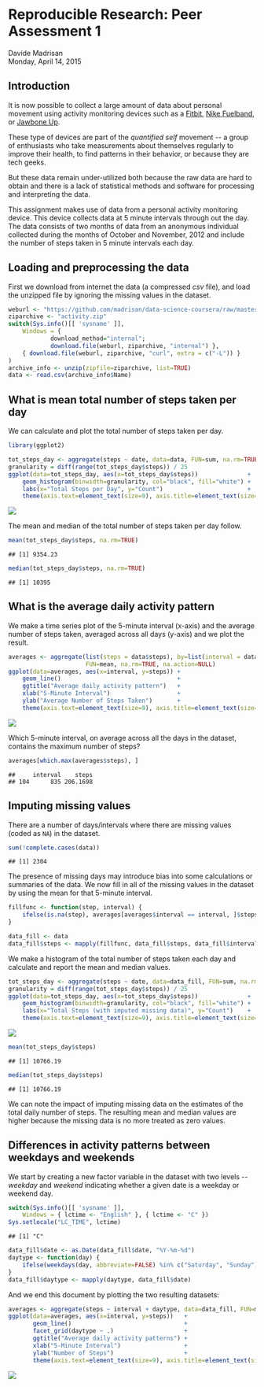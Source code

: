 # Reproducible Research: Peer Assessment 1
Davide Madrisan  
Monday, April 14, 2015  

## Introduction

It is now possible to collect a large amount of data about personal movement
using activity monitoring devices such as a
[Fitbit](http://www.fitbit.com/),
[Nike Fuelband](http://www.nike.com/us/en_us/c/nikeplus-fuelband),
or [Jawbone Up](https://jawbone.com/up).

These type of devices are part of the _quantified self_ movement -- a group of
enthusiasts who take measurements about themselves regularly to improve their
health, to find patterns in their behavior, or because they are tech geeks.

But these data remain under-utilized both because the raw data are hard to
obtain and there is a lack of statistical methods and software for processing
and interpreting the data.

This assignment makes use of data from a personal activity monitoring device.
This device collects data at 5 minute intervals through out the day.
The data consists of two months of data from an anonymous individual collected
during the months of October and November, 2012 and include the number of steps
taken in 5 minute intervals each day.

## Loading and preprocessing the data

First we download from internet the data (a compressed _csv_ file), and load
the unzipped file by ignoring the missing values in the dataset.


```r
weburl <- "https://github.com/madrisan/data-science-coursera/raw/master/ReproducibleResearch-1/activity.zip"
ziparchive <- "activity.zip"
switch(Sys.info()[[ 'sysname' ]],
    Windows = {
            download_method="internal";
            download.file(weburl, ziparchive, "internal") },
    { download.file(weburl, ziparchive, "curl", extra = c("-L")) }
)
archive_info <- unzip(zipfile=ziparchive, list=TRUE)
data <- read.csv(archive_info$Name)
```

## What is mean total number of steps taken per day

We can calculate and plot the total number of steps taken per day.


```r
library(ggplot2)
```


```r
tot_steps_day <- aggregate(steps ~ date, data=data, FUN=sum, na.rm=TRUE, na.action=NULL)
granularity = diff(range(tot_steps_day$steps)) / 25
ggplot(data=tot_steps_day, aes(x=tot_steps_day$steps))              +
    geom_histogram(binwidth=granularity, col="black", fill="white") +
    labs(x="Total Steps per Day", y="Count")                        +
    theme(axis.text=element_text(size=9), axis.title=element_text(size=10, face="italic"))
```

![](PA1_template_files/figure-html/unnamed-chunk-3-1.png) 

The mean and median of the total number of steps taken per day follow.


```r
mean(tot_steps_day$steps, na.rm=TRUE)
```

```
## [1] 9354.23
```

```r
median(tot_steps_day$steps, na.rm=TRUE)
```

```
## [1] 10395
```

## What is the average daily activity pattern

We make a time series plot of the 5-minute interval (x-axis) and the average
number of steps taken, averaged across all days (y-axis) and we plot the result.


```r
averages <- aggregate(list(steps = data$steps), by=list(interval = data$interval),
                      FUN=mean, na.rm=TRUE, na.action=NULL)
ggplot(data=averages, aes(x=interval, y=steps)) +
    geom_line()                                 +
    ggtitle("Average daily activity pattern")   +
    xlab("5-Minute Interval")                   +
    ylab("Average Number of Steps Taken")       +
    theme(axis.text=element_text(size=9), axis.title=element_text(size=10, face="italic"))
```

![](PA1_template_files/figure-html/unnamed-chunk-5-1.png) 

Which 5-minute interval, on average across all the days in the dataset, contains
the maximum number of steps?


```r
averages[which.max(averages$steps), ]
```

```
##     interval    steps
## 104      835 206.1698
```

## Imputing missing values

There are a number of days/intervals where there are missing values
(coded as `NA`) in the dataset.


```r
sum(!complete.cases(data))
```

```
## [1] 2304
```

The presence of missing days may introduce bias into some calculations or
summaries of the data.
We now fill in all of the missing values in the dataset by using the mean for
that 5-minute interval.


```r
fillfunc <- function(step, interval) {
    ifelse(is.na(step), averages[averages$interval == interval, ]$steps, step)
}

data_fill <- data
data_fill$steps <- mapply(fillfunc, data_fill$steps, data_fill$interval)
```

We make a histogram of the total number of steps taken each day and calculate
and report the mean and median values.


```r
tot_steps_day <- aggregate(steps ~ date, data=data_fill, FUN=sum, na.rm=TRUE, na.action=NULL)
granularity = diff(range(tot_steps_day$steps)) / 25
ggplot(data=tot_steps_day, aes(x=tot_steps_day$steps))              +
    geom_histogram(binwidth=granularity, col="black", fill="white") +
    labs(x="Total Steps (with imputed missing data)", y="Count")    +
    theme(axis.text=element_text(size=9), axis.title=element_text(size=10, face="italic"))
```

![](PA1_template_files/figure-html/unnamed-chunk-9-1.png) 

```r
mean(tot_steps_day$steps)
```

```
## [1] 10766.19
```

```r
median(tot_steps_day$steps)
```

```
## [1] 10766.19
```

We can note the impact of imputing missing data on the estimates of the total
daily number of steps.  The resulting mean and median values are higher
because the missing data is no more treated as zero values.

## Differences in activity patterns between weekdays and weekends

We start by creating a new factor variable in the dataset with two levels
-- *weekday* and *weekend* indicating whether a given date is a weekday or
weekend day.


```r
switch(Sys.info()[[ 'sysname' ]],
    Windows = { lctime <- "English" }, { lctime <- "C" })
Sys.setlocale("LC_TIME", lctime)
```

```
## [1] "C"
```

```r
data_fill$date <- as.Date(data_fill$date, "%Y-%m-%d")
daytype <- function(day) {
    ifelse(weekdays(day, abbreviate=FALSE) %in% c("Saturday", "Sunday"), "weekend", "weekday")
}
data_fill$daytype <- mapply(daytype, data_fill$date)
```

And we end this document by plotting the two resulting datasets:


```r
averages <- aggregate(steps ~ interval + daytype, data=data_fill, FUN=mean)
ggplot(data=averages, aes(x=interval, y=steps))   + 
       geom_line()                                + 
       facet_grid(daytype ~ .)                    +
       ggtitle("Average daily activity patterns") +
       xlab("5-Minute Interval")                  +
       ylab("Number of Steps")                    +
       theme(axis.text=element_text(size=9), axis.title=element_text(size=10, face="italic"))
```

![](PA1_template_files/figure-html/unnamed-chunk-11-1.png) 
